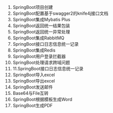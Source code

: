 1. SpringBoot项目创建
2. SpringBoot配置基于swagger2的knife4j接口文档
3. SpringBoot集成Mybatis Plus
4. SpringBoot返回统一结果包装
5. SpringBoot返回统一异常处理
6. SpringBoot集成RabbitMQ
7. SpringBoot接口日志信息统一记录
8. SpringBoot集成Redis
9. SpringBoot用户登录拦截器
10. SpringBoot处理请求跨域问题
11. 11.SpringBoot接口日志信息统一记录
12. SpringBoot导入excel
13. SpringBoot导出excel
14. SpringBoot发送邮件
15. Base64与File互转
16. SpringBoot根据模板生成Word
16. SpringBoot生成PDF